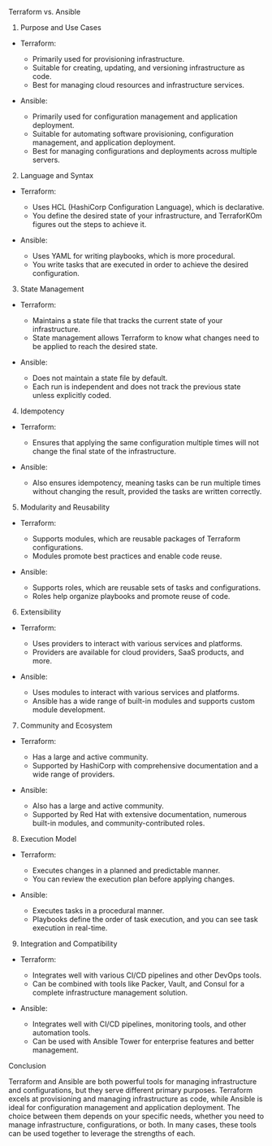 Terraform vs. Ansible

1. Purpose and Use Cases
- Terraform: 
  - Primarily used for provisioning infrastructure.
  - Suitable for creating, updating, and versioning infrastructure as code.
  - Best for managing cloud resources and infrastructure services.

- Ansible:
  - Primarily used for configuration management and application deployment.
  - Suitable for automating software provisioning, configuration management, and application deployment.
  - Best for managing configurations and deployments across multiple servers.

2. Language and Syntax
- Terraform:
  - Uses HCL (HashiCorp Configuration Language), which is declarative.
  - You define the desired state of your infrastructure, and TerraforKOm figures out the steps to achieve it.

- Ansible:
  - Uses YAML for writing playbooks, which is more procedural.
  - You write tasks that are executed in order to achieve the desired configuration.

3. State Management
- Terraform:
  - Maintains a state file that tracks the current state of your infrastructure.
  - State management allows Terraform to know what changes need to be applied to reach the desired state.

- Ansible:
  - Does not maintain a state file by default.
  - Each run is independent and does not track the previous state unless explicitly coded.

4. Idempotency
- Terraform:
  - Ensures that applying the same configuration multiple times will not change the final state of the infrastructure.

- Ansible:
  - Also ensures idempotency, meaning tasks can be run multiple times without changing the result, provided the tasks are written correctly.

5. Modularity and Reusability
- Terraform:
  - Supports modules, which are reusable packages of Terraform configurations.
  - Modules promote best practices and enable code reuse.

- Ansible:
  - Supports roles, which are reusable sets of tasks and configurations.
  - Roles help organize playbooks and promote reuse of code.

6. Extensibility
- Terraform:
  - Uses providers to interact with various services and platforms.
  - Providers are available for cloud providers, SaaS products, and more.

- Ansible:
  - Uses modules to interact with various services and platforms.
  - Ansible has a wide range of built-in modules and supports custom module development.

7. Community and Ecosystem
- Terraform:
  - Has a large and active community.
  - Supported by HashiCorp with comprehensive documentation and a wide range of providers.

- Ansible:
  - Also has a large and active community.
  - Supported by Red Hat with extensive documentation, numerous built-in modules, and community-contributed roles.

8. Execution Model
- Terraform:
  - Executes changes in a planned and predictable manner.
  - You can review the execution plan before applying changes.

- Ansible:
  - Executes tasks in a procedural manner.
  - Playbooks define the order of task execution, and you can see task execution in real-time.

9. Integration and Compatibility
- Terraform:
  - Integrates well with various CI/CD pipelines and other DevOps tools.
  - Can be combined with tools like Packer, Vault, and Consul for a complete infrastructure management solution.

- Ansible:
  - Integrates well with CI/CD pipelines, monitoring tools, and other automation tools.
  - Can be used with Ansible Tower for enterprise features and better management.

Conclusion

Terraform and Ansible are both powerful tools for managing infrastructure and configurations, but they serve different primary purposes. Terraform excels at provisioning and managing infrastructure as code, while Ansible is ideal for configuration management and application deployment. The choice between them depends on your specific needs, whether you need to manage infrastructure, configurations, or both. In many cases, these tools can be used together to leverage the strengths of each.

